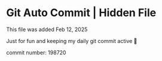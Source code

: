# Git Auto Commit | Hidden File

This file was added Feb 12, 2025

Just for fun and keeping my daily git commit active 🤪

commit number: 198720
